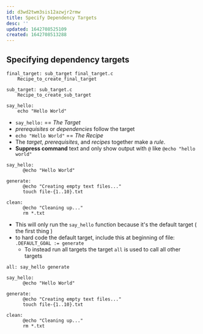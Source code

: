 ```yaml
---
id: d3wd2twm3sis12azwjr2rmw
title: Specify Dependency Targets
desc: ''
updated: 1642708525109
created: 1642708513288
---
```



## Specifying dependency targets

```make
final_target: sub_target final_target.c
	Recipe_to_create_final_target

sub_target: sub_target.c
	Recipe_to_create_sub_target
```

```make
say_hello:
	echo "Hello World"
```

- `say_hello:` == _The Target_
- _prerequisites_ or _dependencies_ follow the target
- `echo "Hello World"` == _The Recipe_
- The _target_, _prerequisites_, and _recipes_ together make a _rule_.
- **Suppress command** text and only show output with `@` like `@echo "hello world"`

```make
say_hello:
	  @echo "Hello World"

generate:
	  @echo "Creating empty text files..."
	  touch file-{1..10}.txt

clean:
	  @echo "Cleaning up..."
	  rm *.txt
```

- This will only run the `say_hello` function because it's the default target ( the first thing )
- to hard code the default target, include this at beginning of file: `.DEFAULT_GOAL := generate`
  - To instead run all targets the target `all` is used to call all other targets

```make
all: say_hello generate

say_hello:
	  @echo "Hello World"

generate:
	  @echo "Creating empty text files..."
	  touch file-{1..10}.txt

clean:
	  @echo "Cleaning up..."
	  rm *.txt
```

